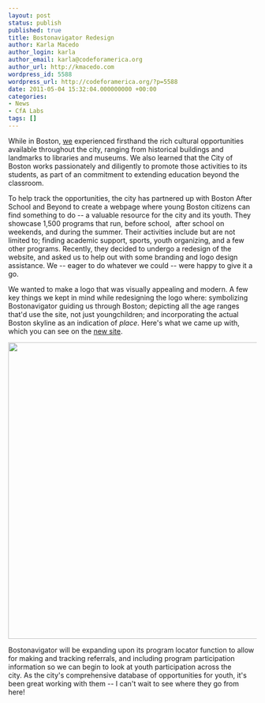 ```yaml
---
layout: post
status: publish
published: true
title: Bostonavigator Redesign
author: Karla Macedo
author_login: karla
author_email: karla@codeforamerica.org
author_url: http://kmacedo.com
wordpress_id: 5588
wordpress_url: http://codeforamerica.org/?p=5588
date: 2011-05-04 15:32:04.000000000 +00:00
categories:
- News
- CfA Labs
tags: []
---
```

While in Boston, <a href="http://codeforamerica.org/boston">we</a> experienced firsthand the rich cultural opportunities available throughout the city, ranging from historical buildings and landmarks to libraries and museums. We also learned that the City of Boston works passionately and diligently to promote those activities to its students, as part of an commitment to extending education beyond the classroom. 

To help track the opportunities, the city has partnered up with Boston After School and Beyond to create a webpage where young Boston citizens can find something to do -- a valuable resource for the city and its youth. They showcase 1,500 programs that run, before school,  after school on weekends, and during the summer. Their activities include but are not limited to; finding academic support, sports, youth organizing, and a few other programs. Recently, they decided to undergo a redesign of the website, and asked us to help out with some branding and logo design assistance. We -- eager to do whatever we could -- were happy to give it a go.

We wanted to make a logo that was visually appealing and modern. A few key things we kept in mind while redesigning the logo where: symbolizing Bostonavigator guiding us through Boston; depicting all the age ranges that'd use the site, not just youngchildren; and incorporating the actual Boston skyline as an indication of <em>place</em>. Here's what we came up with, which you can see on the <a href="http://www.bostonavigator.org/Boston/Home/Welcome.aspx">new site</a>.

<a href="http://codeforamerica.org/wp-content/uploads/2011/05/NewNavBanner2.png"><img src="http://codeforamerica.org/wp-content/uploads/2011/05/NewNavBanner2.png" alt="" title="NewNavBanner2" width="600" class="aligncenter size-full wp-image-5603" /></a>

Bostonavigator will be expanding upon its program locator function to allow for making and tracking referrals, and including program participation information so we can begin to look at youth participation across the city. As the city's comprehensive database of opportunities for youth, it's been great working with them -- I can't wait to see where they go from here!
